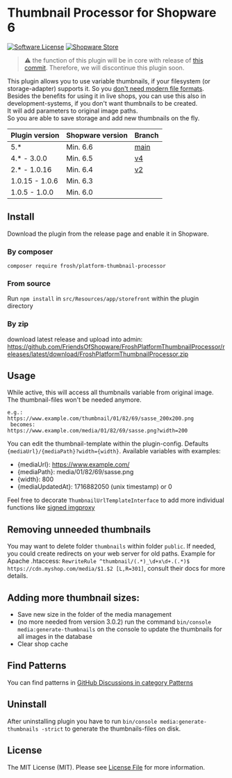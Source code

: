 # Thumbnail Processor for Shopware 6

[![Software License](https://img.shields.io/badge/license-MIT-brightgreen.svg?style=flat-square)](LICENSE.md) [![Shopware Store](https://img.shields.io/badge/shopware-store-blue.svg?style=flat-square)](https://store.shopware.com/en/frosh69611263569f/thumbnailprocessor-plugin.html)

> :warning: the function of this plugin will be in core with release of [this commit](https://github.com/shopware/shopware/commit/7c170d3fb0754ce9671bb00a0fd949a80fc74d96). Therefore, we will discontinue this plugin soon.

This plugin allows you to use variable thumbnails, if your filesystem (or storage-adapter) supports it.
So you [don't need modern file formats](https://blog.tinect.de/posts/you-might-not-need-thumbnails-or-modern-image-format/).  
Besides the benefits for using it in live shops, you can use this also in development-systems, if you don't want thumbnails to be created.  
It will add parameters to original image paths.  
So you are able to save storage and add new thumbnails on the fly.

| Plugin version 	     | Shopware version  | Branch            |
|----------------------|-------------------|-------------------|
| 5.*                  | Min. 6.6          | [main](https://github.com/FriendsOfShopware/FroshPlatformThumbnailProcessor)                 |
| 4.* - 3.0.0          | Min. 6.5          | [v4](https://github.com/FriendsOfShopware/FroshPlatformThumbnailProcessor/tree/v4)                 |
| 2.* - 1.0.16       	 | Min. 6.4          | [v2](https://github.com/FriendsOfShopware/FroshPlatformThumbnailProcessor/tree/v2)                 |
| 1.0.15 - 1.0.6     	 | Min. 6.3          |                   |
| 1.0.5 - 1.0.0     	  | Min. 6.0          |                   |


## Install

Download the plugin from the release page and enable it in Shopware.

### By composer

`composer require frosh/platform-thumbnail-processor`

### From source

Run `npm install` in `src/Resources/app/storefront` within the plugin directory

### By zip

download latest release and upload into admin:
https://github.com/FriendsOfShopware/FroshPlatformThumbnailProcessor/releases/latest/download/FroshPlatformThumbnailProcessor.zip

## Usage
While active, this will access all thumbnails variable from original image. The thumbnail-files won't be needed anymore.

````
e.g.:
https://www.example.com/thumbnail/01/82/69/sasse_200x200.png
 becomes:
https://www.example.com/media/01/82/69/sasse.png?width=200
````
You can edit the thumbnail-template within the plugin-config. Defaults `{mediaUrl}/{mediaPath}?width={width}`.
Available variables with examples:
* {mediaUrl}: https://www.example.com/
* {mediaPath}: media/01/82/69/sasse.png
* {width}: 800
* {mediaUpdatedAt}: 1716882050 (unix timestamp) or 0

Feel free to decorate `ThumbnailUrlTemplateInterface` to add more individual functions like [signed imgproxy](https://github.com/FriendsOfShopware/FroshPlatformThumbnailProcessorImgProxy)

## Removing unneeded thumbnails
You may want to delete folder `thumbnails` within folder `public`.
If needed, you could create redirects on your web server for old paths.
Example for Apache .htaccess: `RewriteRule ^thumbnail/(.*)_\d+x\d+.(.*)$ https://cdn.myshop.com/media/$1.$2 [L,R=301]`, consult their docs for more details.

## Adding more thumbnail sizes:
- Save new size in the folder of the media management
- (no more needed from version 3.0.2) run the command `bin/console media:generate-thumbnails` on the console to update the thumbnails for all images in the database
- Clear shop cache

## Find Patterns

You can find patterns in [GitHub Discussions in category Patterns](https://github.com/FriendsOfShopware/FroshPlatformThumbnailProcessor/discussions/categories/patterns)

## Uninstall

After uninstalling plugin you have to run `bin/console media:generate-thumbnails -strict` to generate the thumbnails-files on disk.

## License

The MIT License (MIT). Please see [License File](LICENSE) for more information.
